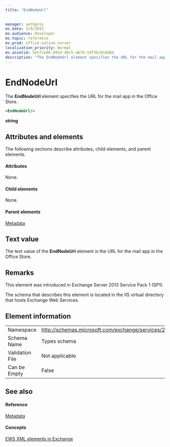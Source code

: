 ```yaml
---
title: "EndNodeUrl"
 
 
manager: sethgros
ms.date: 3/9/2015
ms.audience: Developer
ms.topic: reference
ms.prod: office-online-server
localization_priority: Normal
ms.assetid: 5e57ce96-895d-40c5-a670-19f3bc610dbd
description: "The EndNodeUrl element specifies the URL for the mail app in the Office Store."
---
```


# EndNodeUrl

The **EndNodeUrl** element specifies the URL for the mail app in the Office Store. 
  
```XML
<EndNodeUrl/>
```

 **string**
## Attributes and elements

The following sections describe attributes, child elements, and parent elements.
  
#### Attributes

None.
  
#### Child elements

None.
  
#### Parent elements

[Metadata](metadata-ex15websvcsotherref.md)
  
## Text value

The text value of the **EndNodeUrl** element is the URL for the mail app in the Office Store. 
  
## Remarks

This element was introduced in Exchange Server 2013 Service Pack 1 (SP1).
  
The schema that describes this element is located in the IIS virtual directory that hosts Exchange Web Services.
  
## Element information

|||
|:-----|:-----|
|Namespace  <br/> | http://schemas.microsoft.com/exchange/services/2006/types  <br/> |
|Schema Name  <br/> |Types schema  <br/> |
|Validation File  <br/> |Not applicable  <br/> |
|Can be Empty  <br/> |False  <br/> |
   
## See also

#### Reference

[Metadata](metadata-ex15websvcsotherref.md)
#### Concepts

[EWS XML elements in Exchange](ews-xml-elements-in-exchange.md)

